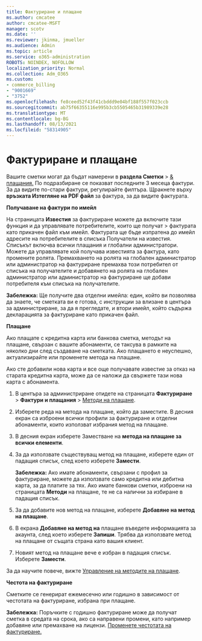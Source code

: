 ```yaml
---
title: Фактуриране и плащане
ms.author: cmcatee
author: cmcatee-MSFT
manager: scotv
ms.date: ''
ms.reviewer: jkinma, jmueller
ms.audience: Admin
ms.topic: article
ms.service: o365-administration
ROBOTS: NOINDEX, NOFOLLOW
localization_priority: Normal
ms.collection: Adm_O365
ms.custom:
- commerce_billing
- "9001669"
- "3752"
ms.openlocfilehash: fe8ceed52f43f41cbddd9e04bf188f557f023ccb
ms.sourcegitcommit: ab75f66355116e995b3cb5505465b31989339e28
ms.translationtype: MT
ms.contentlocale: bg-BG
ms.lasthandoff: 08/13/2021
ms.locfileid: "58314905"
---
```

# <a name="billing-and-payment"></a>Фактуриране и плащане

Вашите сметки могат да бъдат намерени в **раздела Сметки**  >  [& плащания.](https://go.microsoft.com/fwlink/p/?linkid=848039)  По подразбиране се показват последните 3 месеца фактури.  За да видите по-стари фактури, регулирайте филтъра.  Щракнете върху **връзката Изтегляне на PDF файл** за фактура, за да видите фактурата.

**Получаване на фактури по имейл**

На страницата **Известия** за фактуриране можете да включите тази функция и да управлявате потребителите, които ще получат  >  [](https://go.microsoft.com/fwlink/p/?linkid=853212) фактурата като прикачен файл към  имейл. Фактурата ще бъде изпратена до имейл адресите на потребителите в списъка Получатели на известия. Списъкът включва всички плащания и глобални администратори.  Можете да управлявате кой получава известията за фактура, като промените ролята.  Премахването на ролята на глобален администратор или администратор на фактуриране премахва този потребител от списъка на получателите и добавянето на ролята на глобален администратор или администратор на фактуриране ще добави потребителя към списъка на получателите.

**Забележка:** Ще получите два отделни имейла: един, който ви позволява да знаете, че сметката ви е готова, с инструкции за влизане в центъра за администриране, за да я прегледате, и втори имейл, който съдържа декларацията за фактуриране като прикачен файл.

**Плащане**

Ако плащате с кредитна карта или банкова сметка, методът на плащане, свързан с вашите абонаменти, се таксува в рамките на няколко дни след създаване на сметката. Ако плащането е неуспешно, актуализирайте или променете метода на плащане.

Ако сте добавили нова карта и все още получавате известие за отказ на старата кредитна карта, може да се наложи да свържете тази нова карта с абонамента.

1. В центъра за администриране отидете на страницата **Фактуриране**  >  **Фактури и плащания** > [Методи на плащане](https://go.microsoft.com/fwlink/p/?linkid=2018806).

2. Изберете реда на метода на плащане, който да заместите. В десния екран са изброени всички профили за фактуриране и отделни абонаменти, които използват избрания метод на плащане.

3. В десния екран изберете Заместване на **метода на плащане за всички елементи**.

4. За да използвате съществуващ метод на плащане, изберете един от падащия списък, след което изберете **Замести**.

    **Забележка:** Ако имате абонаменти, свързани с профил за фактуриране, можете да използвате само кредитна или дебитна карта, за да платите за тях. Ако имате банкови сметки, изброени на страницата **Методи** на плащане, те не са налични за избиране в падащия списък.

5. За да добавите нов метод на плащане, изберете **Добавяне на метод на плащане**.

6. В екрана **Добавяне на метод на** плащане въведете информацията за акаунта, след което изберете **Запиши**. Трябва да използвате метод на плащане от същата страна като вашия клиент.

7. Новият метод на плащане вече е избран в падащия списък. Изберете **Замести**.

За да научите повече, вижте [Управление на методите на плащане](https://docs.microsoft.com/microsoft-365/commerce/billing-and-payments/manage-payment-methods).

**Честота на фактуриране**

Сметките се генерират ежемесечно или годишно в зависимост от честотата на фактуриране, избрана при плащане.  

**Забележка:** Поръчките с годишно фактуриране може да получат сметка в средата на срока, ако са направени промени, като например добавяне или премахване на лицензи. [Променете честотата на фактуриране.](https://docs.microsoft.com/microsoft-365/commerce/billing-and-payments/change-payment-frequency)
